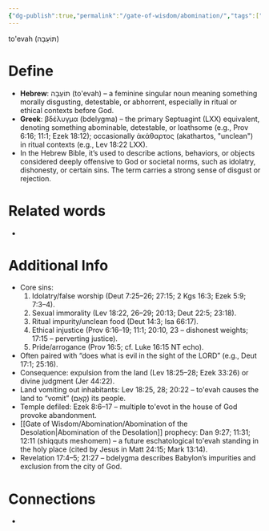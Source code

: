 ```yaml
---
{"dg-publish":true,"permalink":"/gate-of-wisdom/abomination/","tags":["#GateWisdom","A"]}
---
```


to'evah (תּוֹעֵבָה)
# Define
- **Hebrew**: תּוֹעֵבָה (to'evah) – a feminine singular noun meaning something morally disgusting, detestable, or abhorrent, especially in ritual or ethical contexts before God.
- **Greek**: βδέλυγμα (bdelygma) – the primary Septuagint (LXX) equivalent, denoting something abominable, detestable, or loathsome (e.g., Prov 6:16; 11:1; Ezek 18:12); occasionally ἀκάθαρτος (akathartos, "unclean") in ritual contexts (e.g., Lev 18:22 LXX).
- In the Hebrew Bible, it’s used to describe actions, behaviors, or objects considered deeply offensive to God or societal norms, such as idolatry, dishonesty, or certain sins. The term carries a strong sense of disgust or rejection.

# Related words
- 

# Additional Info
- Core sins:
    1. Idolatry/false worship (Deut 7:25–26; 27:15; 2 Kgs 16:3; Ezek 5:9; 7:3–4).
    2. Sexual immorality (Lev 18:22, 26–29; 20:13; Deut 22:5; 23:18).
    3. Ritual impurity/unclean food (Deut 14:3; Isa 66:17).
    4. Ethical injustice (Prov 6:16–19; 11:1; 20:10, 23 – dishonest weights; 17:15 – perverting justice).
    5. Pride/arrogance (Prov 16:5; cf. Luke 16:15 NT echo).
- Often paired with “does what is evil in the sight of the LORD” (e.g., Deut 17:1; 25:16).
- Consequence: expulsion from the land (Lev 18:25–28; Ezek 33:26) or divine judgment (Jer 44:22).
- Land vomiting out inhabitants: Lev 18:25, 28; 20:22 – to'evah causes the land to “vomit” (קָאַם) its people.
- Temple defiled: Ezek 8:6–17 – multiple to'evot in the house of God provoke abandonment.
- [[Gate of Wisdom/Abomination/Abomination of the Desolation\|Abomination of the Desolation]] prophecy: Dan 9:27; 11:31; 12:11 (shiqquts meshomem) – a future eschatological to'evah standing in the holy place (cited by Jesus in Matt 24:15; Mark 13:14).
- Revelation 17:4–5; 21:27 – bdelygma describes Babylon’s impurities and exclusion from the city of God.

# Connections
- 

